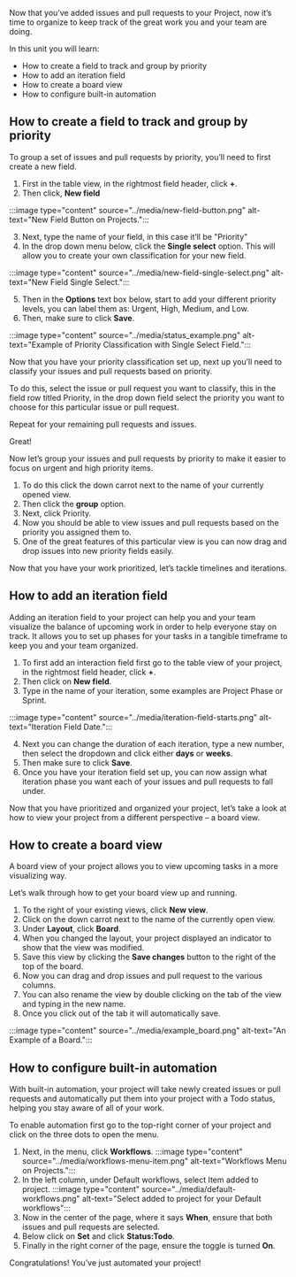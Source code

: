 Now that you’ve added issues and pull requests to your Project, now it’s time to organize to keep track of the great work you and your team are doing. 

In this unit you will learn:
- How to create a field to track and group by priority
- How to add an iteration field 
- How to create a board view 
- How to configure built-in automation

## How to create a field to track and group by priority

To group a set of issues and pull requests by priority, you’ll need to first create a new field. 

1. First in the table view, in the rightmost field header, click **+**.
2. Then click, **New field**

:::image type="content" source="../media/new-field-button.png" alt-text="New Field Button on Projects.":::

3. Next, type the name of your field, in this case it’ll be "Priority"
4. In the drop down menu below, click the **Single select** option. This will allow you to create your own classification for your new field. 

:::image type="content" source="../media/new-field-single-select.png" alt-text="New Field Single Select.":::

5. Then in the **Options** text box below, start to add your different priority levels, you can label them as: Urgent, High, Medium, and Low.
6. Then, make sure to click **Save**. 

:::image type="content" source="../media/status_example.png" alt-text="Example of Priority Classification with Single Select Field.":::

Now that you have your priority classification set up, next up you’ll need to classify your issues and pull requests based on priority. 

To do this, select the issue or pull request you want to classify, this in the field row titled Priority, in the drop down field select the priority you want to choose for this particular issue or pull request. 

Repeat for your remaining pull requests and issues. 

Great! 

Now let’s group your issues and pull requests by priority to make it easier to focus on urgent and high priority items.

1. To do this click the down carrot next to the name of your currently opened view.
1. Then click the **group** option.
1. Next, click Priority.
1. Now you should be able to view issues and pull requests based on the priority you assigned them to. 
1. One of the great features of this particular view is you can now drag and drop issues into new priority fields easily. 


Now that you have your work prioritized, let’s tackle timelines and iterations.

## How to add an iteration field

Adding an iteration field to your project can help you and your team visualize the balance of upcoming work in order to help everyone stay on track. It allows you to set up phases for your tasks in a tangible timeframe to keep you and your team organized.

1. To first add an interaction field first go to the table view of your project, in the rightmost field header, click **+**.
2. Then click on **New field**.
3. Type in the name of your iteration, some examples are Project Phase or Sprint. 

:::image type="content" source="../media/iteration-field-starts.png" alt-text="Iteration Field Date.":::

4. Next you can change the duration of each iteration, type a new number, then select the dropdown and click either **days** or **weeks**.
5. Then make sure to click **Save**.
6. Once you have your iteration field set up, you can now assign what iteration phase you want each of your issues and pull requests to fall under.

Now that you have prioritized and organized your project, let’s take a look at how to view your project from a different perspective – a board view.

## How to create a board view

A board view of your project allows you to view upcoming tasks in a more visualizing way. 

Let’s walk through how to get your board view up and running. 

1. To the right of your existing views, click **New view**.
1. Click on the down carrot next to the name of the currently open view.
1. Under **Layout**, click **Board**.
1. When you changed the layout, your project displayed an indicator to show that the view was modified. 
1. Save this view by clicking the **Save changes** button to the right of the top of the board. 
1. Now you can drag and drop issues and pull request to the various columns.
1. You can also rename the view by double clicking on the tab of the view and typing in the new name.
1. Once you click out of the tab it will automatically save.

:::image type="content" source="../media/example_board.png" alt-text="An Example of a Board.":::

## How to configure built-in automation

With built-in automation, your project will take newly created issues or pull requests and automatically put them into your project with a Todo status, helping you stay aware of all of your work.

To enable automation first go to the top-right corner of your project and click on the three dots to open the menu. 
1. Next, in the menu, click **Workflows**.
:::image type="content" source="../media/workflows-menu-item.png" alt-text="Workflows Menu on Projects.":::
2. In the left column, under Default workflows, select Item added to project. 
:::image type="content" source="../media/default-workflows.png" alt-text="Select added to project for your Default workflows":::
3. Now in the center of the page, where it says **When**, ensure that both issues and pull requests are selected.
4. Below click on **Set** and click **Status:Todo**.
5. Finally in the right corner of the page, ensure the toggle is turned **On**. 

Congratulations! You’ve just automated your project!
